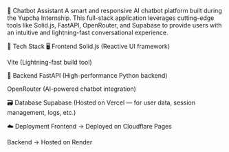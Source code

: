 🧠 Chatbot Assistant
A smart and responsive AI chatbot platform built during the Yupcha Internship. This full-stack application leverages cutting-edge tools like Solid.js, FastAPI, OpenRouter, and Supabase to provide users with an intuitive and lightning-fast conversational experience.

🚀 Tech Stack
🖥️ Frontend
Solid.js (Reactive UI framework)

Vite (Lightning-fast build tool)

🧠 Backend
FastAPI (High-performance Python backend)

OpenRouter (AI-powered chatbot integration)

🗃️ Database
Supabase (Hosted on Vercel — for user data, session management, logs, etc.)

☁️ Deployment
Frontend → Deployed on Cloudflare Pages

Backend → Hosted on Render

